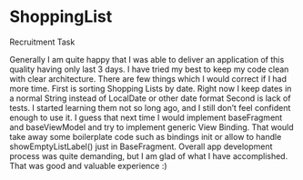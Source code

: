 # ShoppingList
Recruitment Task

Generally I am quite happy that I was able to deliver an application of this quality having only last 3 days. I have tried my best to keep my code clean with clear architecture. There are few things which I would correct if I had more time.
First is sorting Shopping Lists by date. Right now I keep dates in a normal String instead of LocalDate or other date format
Second is lack of tests. I started learning them not so long ago, and I still don’t feel confident enough to use it.
I guess that next time I would implement baseFragment and baseViewModel and try to implement generic View Binding. That would take away some boilerplate code such as bindings init or allow to handle showEmptyListLabel() just in BaseFragment.
Overall app development process was quite demanding, but I am glad of what I have accomplished. That was good and valuable experience :) 
